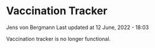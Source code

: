 Vaccination Tracker
================
Jens von Bergmann
Last updated at 12 June, 2022 - 18:03

Vaccination tracker is no longer functional.
